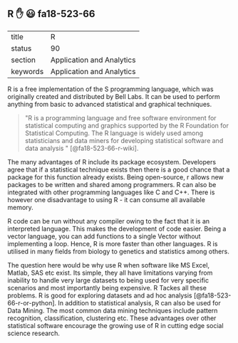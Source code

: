 ## R  :hand: :smiley: fa18-523-66


|          |                           |
| -------- | ------------------------- |
| title    | R                         | 
| status   | 90                        |
| section  | Application and Analytics |
| keywords | Application and Analytics |



R is a free implementation of the S programming language, which was originally created and distributed by Bell Labs. It can be used to 
perform anything from basic to advanced statistical and graphical techniques. 

>"R is a programming language and free software environment for statistical computing and graphics supported by the R Foundation for 
Statistical Computing. The R language is widely used among statisticians and data miners for developing statistical software and data 
analysis " [@fa18-523-66-r-wiki].

The many advantages of R include its package ecosystem. Developers agree that if a statistical technique exists then there is a good 
chance that a package for this function already exists. Being open-source, r allows new packages to be written and shared among 
programmers. R can also be integrated with other programming languages like C and C++. There is however one disadvantage to using R - 
it can consume all available memory.

R code can be run without any compiler owing to the fact that it is an interpreted language. This makes the development of code easier.
Being a vector language, you can add functions to a single Vector without implementing a loop. Hence, R is more faster than other
languages. R is utilised in many fields from biology to genetics and statistics among others.

The question here would be why use R when software like MS Excel, Matlab, SAS etc exist. Its simple, they all have limitations varying 
from inability to handle very large datasets to being used for very specific scenarios and most importantly being expensive. 
R Tackes all these problems. R is good for exploring datasets and ad hoc analysis [@fa18-523-66-r-or-python]. In addition to
statistical analysis, R can also be used for Data Mining. The most common data mining techniques include pattern recognition,
classification, clustering etc. These advantages over other statistical software encourage the growing use of R in cutting edge
social science research.


